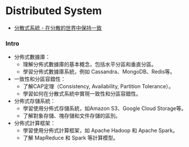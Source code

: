 # Distributed System

- [分散式系統 - 在分散的世界中保持一致](https://ithelp.ithome.com.tw/users/20121042/ironman/2792)


### Intro

* 分佈式數據庫：
    * 理解分佈式數據庫的基本概念，包括水平分區和垂直分區。
    * 學習分佈式數據庫系統，例如 Cassandra、MongoDB、Redis等。
* 一致性和分區容錯性：
    * 了解CAP定理（Consistency, Availability, Partition Tolerance）。
    * 學習如何在分散式系統中實現一致性和分區容錯性。
* 分佈式存儲系統：
    * 學習使用分佈式存儲系統，如Amazon S3、Google Cloud Storage等。
    * 了解對象存儲、塊存儲和文件存儲的區別。
* 分佈式計算框架：
    * 學習使用分佈式計算框架，如 Apache Hadoop 和 Apache Spark。
    * 了解 MapReduce 和 Spark 等計算模型。